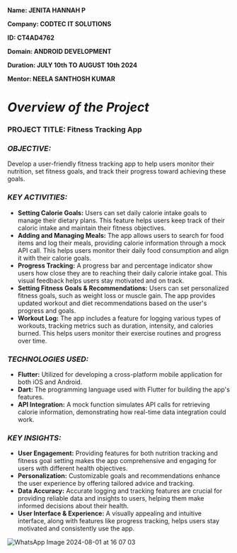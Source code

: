 **Name: JENITA HANNAH P**

**Company: CODTEC IT SOLUTIONS**

**ID: CT4AD4762**

**Domain: ANDROID DEVELOPMENT**

**Duration: JULY 10th TO AUGUST 10th 2024**

**Mentor: NEELA SANTHOSH KUMAR**


# *Overview of the Project*

### PROJECT TITLE: Fitness Tracking App

### *OBJECTIVE:*
Develop a user-friendly fitness tracking app to help users monitor their nutrition, set fitness goals, and track their progress toward achieving these goals.

### *KEY ACTIVITIES:*
- **Setting Calorie Goals:**
Users can set daily calorie intake goals to manage their dietary plans. This feature helps users keep track of their caloric intake and maintain their fitness objectives.
- **Adding and Managing Meals:**
The app allows users to search for food items and log their meals, providing calorie information through a mock API call. This helps users monitor their daily food consumption and align it with their calorie goals.
- **Progress Tracking:**
A progress bar and percentage indicator show users how close they are to reaching their daily calorie intake goal. This visual feedback helps users stay motivated and on track.
- **Setting Fitness Goals & Recommendations:**
Users can set personalized fitness goals, such as weight loss or muscle gain. The app provides updated workout and diet recommendations based on the user's progress and goals.
- **Workout Log:**
The app includes a feature for logging various types of workouts, tracking metrics such as duration, intensity, and calories burned. This helps users monitor their exercise routines and progress over time.

### *TECHNOLOGIES USED:*
- **Flutter:** Utilized for developing a cross-platform mobile application for both iOS and Android.
- **Dart:** The programming language used with Flutter for building the app's features.
- **API Integration:** A mock function simulates API calls for retrieving calorie information, demonstrating how real-time data integration could work.

### *KEY INSIGHTS:*
- **User Engagement:** Providing features for both nutrition tracking and fitness goal setting makes the app comprehensive and engaging for users with different health objectives.
- **Personalization:** Customizable goals and recommendations enhance the user experience by offering tailored advice and tracking.
- **Data Accuracy:** Accurate logging and tracking features are crucial for providing reliable data and insights to users, helping them make informed decisions about their health.
- **User Interface & Experience:** A visually appealing and intuitive interface, along with features like progress tracking, helps users stay motivated and consistently use the app.

![WhatsApp Image 2024-08-01 at 16 07 03](https://github.com/user-attachments/assets/919eb084-211f-4b6b-9a57-8fcfd4cfc510)





